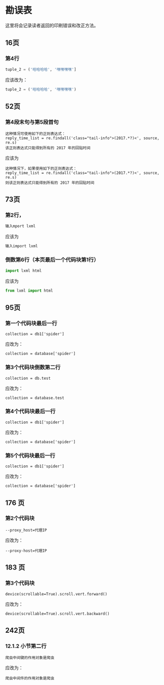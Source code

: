 # 勘误表

这里将会记录读者返回的印刷错误和改正方法。

## 16页

### 第4行

```python
tuple_2 = ('哈哈哈哈', '嘿嘿嘿嘿']
```

应该改为：

```python
tuple_2 = ('哈哈哈哈', '嘿嘿嘿嘿')
```

## 52页

### 第4段末句与第5段首句

```
这种情况可使用如下的正则表达式：
reply_time_list = re.findall('class="tail-info">(2017.*?)<', source, re.s)
该正则表达式只能得到所有的 2017 年的回贴时间
```

应该为

```
这种情况下，如果使用如下的正则表达式：
reply_time_list = re.findall('class="tail-info">(2017.*?)<', source, re.s)
则该正则表达式只能得到所有的 2017 年的回贴时间
```

## 73页

### 第2行，

```python
输入mport lxml
```

应该为

```python
输入import lxml
```

### 倒数第6行（本页最后一个代码块第1行）

```python
import lxml html
```

应该为

```python
from lxml import html
```

## 95页

### 第一个代码块最后一行

```
collection = db1['spider']
```

应改为：

```
collection = database['spider']
```

### 第3个代码块倒数第二行

```
collection = db.test
```

应改为：

```
collection = database.test
```

### 第4个代码块最后一行

```
collection = db1['spider']
```

应改为：

```
collection = database['spider']
```

### 第5个代码块最后一行

```
collection = db1['spider']
```

应改为：

```
collection = database['spider']
```

## 176 页

### 第2个代码块

```
--proxy_host=代理IP
```

应改为：

```
--proxy-host=代理IP
```

## 183 页

### 第3个代码块

```
device(scrollable=True).scroll.vert.forward()
```

应改为：

```
device(scrollable=True).scroll.vert.backward()
```

## 242页

### 12.1.2 小节第二行

```
爬虫中间键的作用对象是爬虫
```

应改为：

```
爬虫中间件的作用对象是爬虫
```
